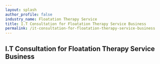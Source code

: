 ```yaml
---
layout: splash 
author_profile: false 
industry_name: Floatation Therapy Service
title: I.T Consultation for Floatation Therapy Service Business
permalink: /it-consultation-for-floatation-therapy-service-business
---
```


## I.T Consultation for Floatation Therapy Service Business